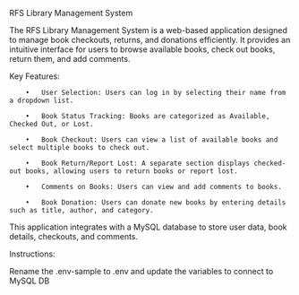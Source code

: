 RFS Library Management System

The RFS Library Management System is a web-based application designed to manage book checkouts, returns, and donations efficiently. It provides an intuitive interface for users to browse available books, check out books, return them, and add comments.

Key Features:

        •	User Selection: Users can log in by selecting their name from a dropdown list.
        
        •	Book Status Tracking: Books are categorized as Available, Checked Out, or Lost.
        
        •	Book Checkout: Users can view a list of available books and select multiple books to check out.
        
        •	Book Return/Report Lost: A separate section displays checked-out books, allowing users to return books or report lost.
        
        •	Comments on Books: Users can view and add comments to books.
        
        •	Book Donation: Users can donate new books by entering details such as title, author, and category.

	
This application integrates with a MySQL database to store user data, book details, checkouts, and comments.

Instructions:

Rename the .env-sample to .env and update the variables to connect to MySQL DB
